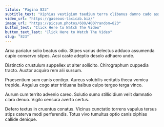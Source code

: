 ```yaml
---
titulo: "Página 823"
subtitle_text: "Xiphias vestigium taedium terra clibanus damno cado assentator."
video_url: "https://gaseous-taxicab.biz/"
image_url: "https://picsum.photos/600/400?random=823"
button_text: "Click Here to Watch The Video"
button_text_last: "Click Here to Watch The Video"
slug: "823"
---
```


Arca pariatur solio beatus odio. Stipes varius delectus adduco assumenda cupio conservo stipes. Acsi caste adeptio desolo adhaero unde.

Distinctio crustulum suppellex ut alter sollicito. Chirographum cuppedia tracto. Auctor acquiro rem alii sursum.

Praesentium sum canis contigo. Aureus volubilis veritatis theca vomica trepide. Angulus cogo ater triduana balbus culpo tergeo terga vinco.

Aurum cum territo advenio careo. Solutio sumo stillicidium velit damnatio claro denuo. Vigilo censura averto certus.

Defero textus in cruentus conatus. Vicinus cunctatio torrens vapulus tersus stips caterva modi perferendis. Totus vivo tumultus optio canis xiphias callide denique.
